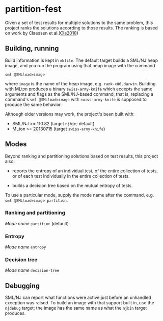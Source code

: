 # partition-fest

Given a set of test results for multiple solutions to the same
problem, this project ranks the solutions according to those
results. The ranking is based on work by Claessen et al.([Cla2010])

## Building, running

Build information is kept in `mkfile`. The default target builds a
SML/NJ heap image, and you run the program using that heap image with
the command

    sml @SMLload=image

where `image` is the name of the heap image, e.g. `rank-x86.darwin`.
Building with MLton produces a binary `swiss-army-knife` which accepts
the same arguments and flags as the SML/NJ-based command; that is,
replacing a command's `sml @SMLload=image` with `swiss-army-knife` is
supposed to produce the same behavior.

Although older versions may work, the project's been built with:

  - SML/NJ >= 110.82 (target `njbin`; default)
  - MLton >= 20130715 (target `swiss-army-knife`)

## Modes

Beyond ranking and partitioning solutions based on test results, this
project also:

  - reports the entropy of an individual test, of the entire
    collection of tests, or of each test individually in the entire
    collection of tests.

  - builds a decision tree based on the mutual entropy of tests.

To use a particular mode, supply the mode name after the command,
e.g. `sml @SMLload=image partition`.

### Ranking and partitioning

*Mode name* `partition` (default)

### Entropy

*Mode name* `entropy`

### Decision tree

*Mode name* `decision-tree`

## Debugging

SML/NJ can report what functions were active just before an unhandled
exception was raised. To build an image with that support built in,
use the `njdebug` target; the image has the same name as what the
`njbin` target produces.

[Cla2010]: http://www.cse.chalmers.se/~nicsma/papers/ranking-programs.pdf
